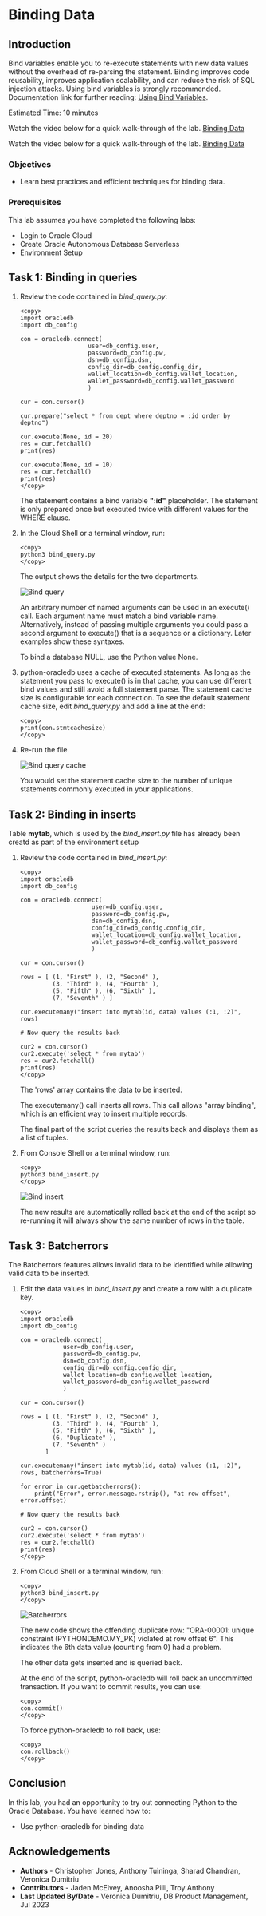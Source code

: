 # Binding Data

## Introduction

Bind variables enable you to re-execute statements with new data values without the overhead of re-parsing the statement. Binding improves code reusability, improves application scalability, and can reduce the risk of SQL injection attacks. Using bind variables is strongly recommended. Documentation link for further reading: [Using Bind Variables](https://python-oracledb.readthedocs.io/en/latest/user_guide/bind.html).

Estimated Time: 10 minutes

Watch the video below for a quick walk-through of the lab.
[Binding Data](videohub:1_mrlbewgm)

Watch the video below for a quick walk-through of the lab.
[Binding Data](videohub:1_mrlbewgm)

### Objectives

*  Learn best practices and efficient techniques for binding data.

### Prerequisites

This lab assumes you have completed the following labs:
* Login to Oracle Cloud
* Create Oracle Autonomous Database Serverless
* Environment Setup

## Task 1: Binding in queries

1. Review the code contained in *bind\_query.py*:

     ````
     <copy>
     import oracledb
     import db_config
     
     con = oracledb.connect(
                        user=db_config.user,
                        password=db_config.pw, 
                        dsn=db_config.dsn, 
                        config_dir=db_config.config_dir, 
                        wallet_location=db_config.wallet_location, 
                        wallet_password=db_config.wallet_password
                        )
    
    cur = con.cursor()

    cur.prepare("select * from dept where deptno = :id order by deptno")

    cur.execute(None, id = 20)
    res = cur.fetchall()
    print(res)

    cur.execute(None, id = 10)
    res = cur.fetchall()
    print(res)
    </copy>
    ````

    The statement contains a bind variable **":id"** placeholder. The statement is only prepared once but executed twice with different values for the WHERE clause.

2. In the Cloud Shell or a terminal window, run:

    ````
    <copy>
    python3 bind_query.py
    </copy>
    ````

    The output shows the details for the two departments.

    ![Bind query](./images/bind_query_1.png " " )

    An arbitrary number of named arguments can be used in an execute() call. Each argument name must match a bind variable name. Alternatively, instead of passing multiple arguments you could pass a second argument to execute() that is a sequence or a dictionary. Later examples show these syntaxes.
    
    To bind a database NULL, use the Python value None.
    
3. python-oracledb uses a cache of executed statements. As long as the statement you pass to execute() is in that cache, you can use different bind values and still avoid a full statement parse. The statement cache size is configurable for each connection. To see the default statement cache size, edit *bind\_query.py* and add a line at the end:

    ````
    <copy>
    print(con.stmtcachesize)
    </copy>
    ````
    
3. Re-run the file.
    
    ![Bind query cache](./images/bind_query.png " " )

    You would set the statement cache size to the number of unique statements commonly executed in your applications.

## Task 2:  Binding in inserts
    
Table **mytab**, which is used by the *bind\_insert.py* file has already been creatd as part of the environment setup

1. Review the code contained in *bind\_insert.py*:

    ````
    <copy>
    import oracledb
    import db_config

    con = oracledb.connect(
                        user=db_config.user,
                        password=db_config.pw, 
                        dsn=db_config.dsn, 
                        config_dir=db_config.config_dir, 
                        wallet_location=db_config.wallet_location, 
                        wallet_password=db_config.wallet_password
                        )   
    
    cur = con.cursor()

    rows = [ (1, "First" ), (2, "Second" ),
             (3, "Third" ), (4, "Fourth" ),
             (5, "Fifth" ), (6, "Sixth" ),
             (7, "Seventh" ) ]

    cur.executemany("insert into mytab(id, data) values (:1, :2)", rows)

    # Now query the results back

    cur2 = con.cursor()
    cur2.execute('select * from mytab')
    res = cur2.fetchall()
    print(res)
    </copy>
    ````
    
    The 'rows' array contains the data to be inserted.
    
    The executemany() call inserts all rows. This call allows "array binding", which is an efficient way to insert multiple records.
    
    The final part of the script queries the results back and displays them as a list of tuples.

2. From Console Shell or a terminal window, run:

    ````
    <copy>
    python3 bind_insert.py
    </copy>
    ````
    
    ![Bind insert](./images/bind_insert.png " ")
    
    The new results are automatically rolled back at the end of the script so re-running it will always show the same number of rows in the table.

## Task 3:  Batcherrors

The Batcherrors features allows invalid data to be identified while allowing valid data to be inserted.

1. Edit the data values in *bind\_insert.py* and create a row with a duplicate key.

    ````
    <copy>
    import oracledb
    import db_config
    
    con = oracledb.connect(
                user=db_config.user,
                password=db_config.pw, 
                dsn=db_config.dsn, 
                config_dir=db_config.config_dir, 
                wallet_location=db_config.wallet_location, 
                wallet_password=db_config.wallet_password
                )    

    cur = con.cursor()

    rows = [ (1, "First" ), (2, "Second" ),
             (3, "Third" ), (4, "Fourth" ),
             (5, "Fifth" ), (6, "Sixth" ),
             (6, "Duplicate" ),
             (7, "Seventh" ) 
           ]
            
    cur.executemany("insert into mytab(id, data) values (:1, :2)", rows, batcherrors=True)

    for error in cur.getbatcherrors():
        print("Error", error.message.rstrip(), "at row offset", error.offset)

    # Now query the results back

    cur2 = con.cursor()
    cur2.execute('select * from mytab')
    res = cur2.fetchall()
    print(res)
    </copy>
    ````

2. From Cloud Shell or a terminal window, run:

    ````
    <copy>
    python3 bind_insert.py
    </copy>
    ````
    
    ![Batcherrors](./images/bind_insert1.png " ")
    
    The new code shows the offending duplicate row: "ORA-00001: unique constraint (PYTHONDEMO.MY_PK) violated at row offset 6". This indicates the 6th data value (counting from 0) had a problem.
    
    The other data gets inserted and is queried back.
    
    At the end of the script, python-oracledb will roll back an uncommitted transaction. If you want to commit results, you can use:

    ````
    <copy>
    con.commit()
    </copy>
    ````
    
    To force python-oracledb to roll back, use:

    ````
    <copy>
    con.rollback()
    </copy>
    ````

## Conclusion

In this lab, you had an opportunity to try out connecting Python to the Oracle Database.
You have learned how to:
* Use python-oracledb for binding data

## Acknowledgements

* **Authors** - Christopher Jones, Anthony Tuininga, Sharad Chandran, Veronica Dumitriu
* **Contributors** - Jaden McElvey, Anoosha Pilli, Troy Anthony
* **Last Updated By/Date** - Veronica Dumitriu, DB Product Management, Jul 2023